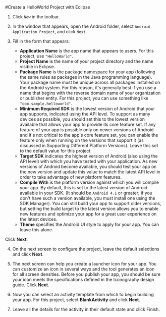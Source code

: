#Create a HelloWorld Project with Eclipse

1. Click `New`  in the toolbar.

2. In the window that appears, open the Android folder, select `Android Application Project`, and click `Next`.

3. Fill in the form that appears:
	* **Application Name** is the app name that appears to users. For this project, use `"HelloWorld"`.
	* **Project Name** is the name of your project directory and the name visible in Eclipse.
	* **Package Name** is the package namespace for your app (following the same rules as packages in the Java programming language). Your package name must be unique across all packages installed on the Android system. For this reason, it's generally best if you use a name that begins with the reverse domain name of your organization or publisher entity. For this project, you can use something like `"com.sample.helloworld"`.
	* **Minimum Required SDK** is the lowest version of Android that your app supports, indicated using the API level. To support as many devices as possible, you should set this to the lowest version available that allows your app to provide its core feature set. If any feature of your app is possible only on newer versions of Android and it's not critical to the app's core feature set, you can enable the feature only when running on the versions that support it (as discussed in Supporting Different Platform Versions). Leave this set to the default value for this project.
	* **Target SDK** indicates the highest version of Android (also using the API level) with which you have tested with your application.
As new versions of Android become available, you should test your app on the new version and update this value to match the latest API level in order to take advantage of new platform features.
	* **Compile With** is the platform version against which you will compile your app. By default, this is set to the latest version of Android available in your SDK. (It should be `Android 4.1` or greater; if you don't have such a version available, you must install one using the SDK Manager). You can still build your app to support older versions, but setting the build target to the latest version allows you to enable new features and optimize your app for a great user experience on the latest devices.
	* **Theme** specifies the Android UI style to apply for your app. You can leave this alone.

Click **Next**.

4. On the next screen to configure the project, leave the default selections and click **Next**.

5. The next screen can help you create a launcher icon for your app.
You can customize an icon in several ways and the tool generates an icon for all screen densities. Before you publish your app, you should be sure your icon meets the specifications defined in the Iconography design guide.
Click **Next**.

6. Now you can select an activity template from which to begin building your app.
For this project, select **BlankActivity** and click **Next**.

7. Leave all the details for the activity in their default state and click Finish.

